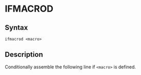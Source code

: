 # IFMACROD

## Syntax
```assembly
ifmacrod <macro>
```

## Description
Conditionally assemble the following line if `<macro>` is defined.
